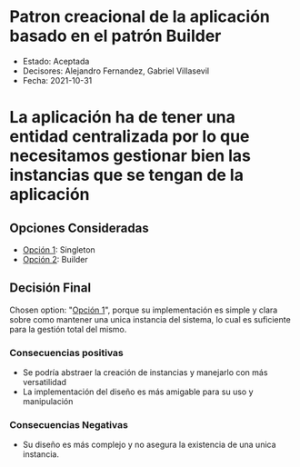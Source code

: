 # Patron creacional de la aplicación basado en el patrón Builder

* Estado: Aceptada
* Decisores: Alejandro Fernandez, Gabriel Villasevil
* Fecha: 2021-10-31

# La aplicación ha de tener una entidad centralizada por lo que necesitamos gestionar bien las instancias que se tengan de la aplicación

## Opciones Consideradas

* [Opción 1](https://github.com/santo2927/DAS-2021-22-/edit/master/Decisión%20de%20diseño%202.1.md): Singleton
* [Opción 2](https://github.com/santo2927/DAS-2021-22-/edit/master/Decisión%20de%20diseño%202.2.md): Builder

## Decisión Final

Chosen option: "[Opción 1](https://github.com/santo2927/DAS-2021-22-/edit/master/Decisión%20de%20diseño%202.1.md)", porque su implementación es simple y clara sobre como mantener una unica instancia del sistema, lo cual es suficiente para la gestión total del mismo.

### Consecuencias positivas

* Se podría abstraer la creación de instancias y manejarlo con más versatilidad
* La implementación del diseño es más amigable para su uso y manipulación

### Consecuencias Negativas

* Su diseño es más complejo y no asegura la existencia de una unica instancia. 
